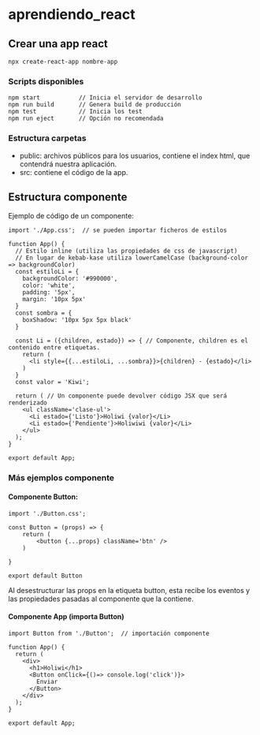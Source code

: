# aprendiendo_react
## Crear una app react
```
npx create-react-app nombre-app
```
### Scripts disponibles
```
npm start           // Inicia el servidor de desarrollo
npm run build       // Genera build de producción
npm test            // Inicia los test
npm run eject       // Opción no recomendada
```
### Estructura carpetas
- public: archivos públicos para los usuarios, contiene el index html, que contendrá nuestra aplicación.
- src: contiene el código de la app.

## Estructura componente
Ejemplo de código de un componente:
```
import './App.css';  // se pueden importar ficheros de estilos

function App() {
  // Estilo inline (utiliza las propiedades de css de javascript)
  // En lugar de kebab-kase utiliza lowerCamelCase (background-color => backgroundColor)
  const estiloLi = {
    backgroundColor: '#990000',
    color: 'white',
    padding: '5px',
    margin: '10px 5px'
  }
  const sombra = {
    boxShadow: '10px 5px 5px black'
  }

  const Li = ({children, estado}) => { // Componente, children es el contenido entre etiquetas.
    return (
      <li style={{...estiloLi, ...sombra}}>{children} - {estado}</li>
    )
  }
  const valor = 'Kiwi';

  return ( // Un componente puede devolver código JSX que será renderizado
    <ul className='clase-ul'>
      <Li estado={'Listo'}>Holiwi {valor}</Li>
      <Li estado={'Pendiente'}>Holiwiwi {valor}</Li>
    </ul>    
  );
}

export default App;
```
### Más ejemplos componente
#### Componente Button:
```
import './Button.css';

const Button = (props) => {
    return (
        <button {...props} className='btn' />
    )
    
}

export default Button
```
Al desestructurar las props en la etiqueta button, esta recibe los eventos y las propiedades pasadas al componente que la contiene.
#### Componente App (importa Button)
```
import Button from './Button';  // importación componente

function App() {  
  return ( 
    <div>
      <h1>Holiwi</h1>
      <Button onClick={()=> console.log('click')}>  
        Enviar
      </Button>      
    </div>
  );
}

export default App;
```


